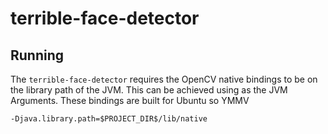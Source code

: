 # terrible-face-detector

## Running

The `terrible-face-detector` requires the OpenCV native bindings to be on the library path of the JVM. 
This can be achieved using as the JVM Arguments. These bindings are built for Ubuntu so YMMV 
```
-Djava.library.path=$PROJECT_DIR$/lib/native
```  
